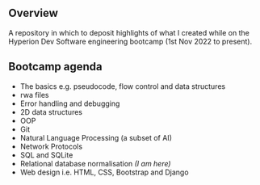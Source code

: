 Overview
-
A repository in which to deposit highlights of what I created while on the Hyperion Dev Software engineering bootcamp (1st Nov 2022 to present).

Bootcamp agenda
- 
- The basics e.g. pseudocode, flow control and data structures
- rwa files
- Error handling and debugging
- 2D data structures
- OOP
- Git
- Natural Language Processing (a subset of AI)
- Network Protocols
- SQL and SQLite
- Relational database normalisation <i>(I am here)</i>
- Web design i.e. HTML, CSS, Bootstrap and Django
